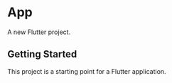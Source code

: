 # App

A new Flutter project.

## Getting Started

This project is a starting point for a Flutter application.

